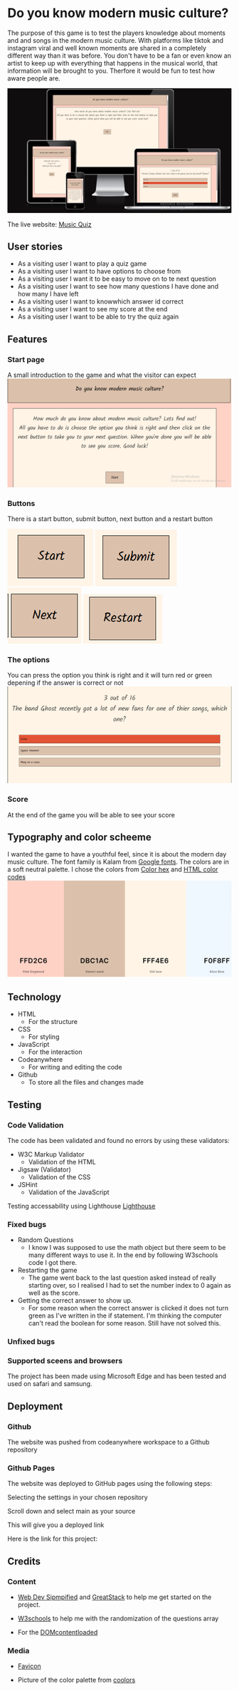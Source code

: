 # Do you know modern music culture?

The purpose of this game is to test the players knowledge about moments and and songs in the modern music culture. With platforms like tiktok and instagram viral and well known moments are shared in a completely different way than it was before. You don't have to be a fan or even know an artist to keep up with everything that happens in the musical world, that information will be brought to you. Therfore it would be fun to test how aware people are.

![Am I Responsive](screenshots/pp2_amIResponsive.png)

The live website: [Music Quiz](https://elingrahn.github.io/music-quiz/)

## User stories

* As a visiting user I want to play a quiz game
* As a visiting user I want to have options to choose from
* As a visiting user I want it to be easy to move on to te next question
* As a visiting user I want to see how many questions I have done and how many I have left
* As a visiting user I want to knowwhich answer id correct
* As a visiting user I want to see my score at the end
* As a visiting user I want to be able to try the quiz again

## Features

### Start page

A small introduction to the game and what the visitor can expect
![Start page](screenshots/pp2_startPage.png)

### Buttons

There is a start button, submit button, next button and a restart button

![Start button](screenshots/pp2_startBtn.png)
![Submit button](screenshots/pp2_submitBtn.png)
![Next button](screenshots/pp2_nextBtn.png)
![Restart button](screenshots/pp2_restartBtn.png)

### The options

You can press the option you think is right and it will turn red or green depening if the answer is correct or not
![Wrong option](screenshots/pp2_wrong.png)

### Score

At the end of the game you will be able to see your score
<!--Pic-->

## Typography and color scheeme

I wanted the game to have a youthful feel, since it is about the modern day music culture. The font family is Kalam from [Google fonts](https://fonts.google.com/).
The colors are in a soft neutral palette. I chose the colors from [Color hex](www.color-hex.com) and [HTML color codes](htmlcolorcodes.com)
![Color palette](screenshots/pp2_colorPalette.png)

## Technology

* HTML
  * For  the structure
* CSS
  * For styling
* JavaScript
  * For the interaction
* Codeanywhere
  * For writing and editing the code
* Github
  * To store all the files and changes made

## Testing

### Code Validation

The code has been validated and found no errors by using these validators:

* W3C Markup Validator
  * Validation of the HTML
* Jigsaw (Validator)
  * Validation of the CSS
* JSHint
  * Validation of the JavaScript

Testing accessability using Lighthouse
[Lighthouse](screenshots/pp2_accessability.png)

### Fixed bugs

* Random Questions
  * I know I was supposed to use the math object but there seem to be many different ways to use it. In the end by following W3schools code I got there.
* Restarting the game
  * The game went back to the last question asked instead of really starting over, so I realised I had to set the number index to 0 again as well as the score.
* Getting the correct answer to show up. 
  * For some reason when the correct answer is clicked it does not turn green as I've written in the if statement. I'm thinking the computer can't read the boolean for some reason. Still have not solved this.

### Unfixed bugs

### Supported sceens and browsers

The project has been made using Microsoft Edge and has been tested and used on safari and samsung.

## Deployment

### Github

The website was pushed from codeanywhere workspace to a Github repository

### Github Pages

The website was deployed to GitHub pages using the following steps:

Selecting the settings in your chosen repository

Scroll down and select main as your source

This will give you a deployed link

Here is the link for this project:

## Credits

### Content

* [Web Dev Sipmpified](https://www.youtube.com/watch?v=riDzcEQbX6k) and
[GreatStack](https://www.youtube.com/watch?v=PBcqGxrr9g8&t=863s) to help me get started on the project.

* [W3schools](https://www.w3schools.com/) to help me with the randomization of the questions array

* For the [DOMcontentloaded](https://developer.mozilla.org/en-US/docs/Web/API/Document/DOMContentLoaded_event)

### Media

* [Favicon](https://favicon.io/emoji-favicons/musical-notes)

* Picture of the color palette from [coolors](https://coolors.co/ffd2c6-dbc1ac-fff4e6-f0f8ff-d1e3dd)
